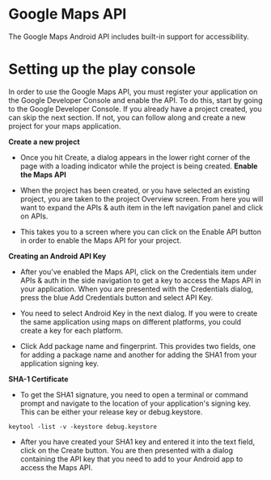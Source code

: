 # Google Maps API

The Google Maps Android API includes built-in support for accessibility.

# Setting up the play console

In order to use the Google Maps API, you must register your application on the Google Developer Console and enable the API. To do this, start by going to the Google Developer Console. If you already have a project created, you can skip the next section. If not, you can follow along and create a new project for your maps application.

**Create a new project**

- Once you hit Create, a dialog appears in the lower right corner of the page with a loading indicator while the project is being created.
  **Enable the Maps API**

- When the project has been created, or you have selected an existing project, you are taken to the project Overview screen. From here you will want to expand the APIs & auth item in the left navigation panel and click on APIs.

- This takes you to a screen where you can click on the Enable API button in order to enable the Maps API for your project.

**Creating an Android API Key**

- After you've enabled the Maps API, click on the Credentials item under APIs & auth in the side navigation to get a key to access the Maps API in your application. When you are presented with the Credentials dialog, press the blue Add Credentials button and select API Key.

- You need to select Android Key in the next dialog. If you were to create the same application using maps on different platforms, you could create a key for each platform.

- Click Add package name and fingerprint. This provides two fields, one for adding a package name and another for adding the SHA1 from your application signing key.

**SHA-1 Certificate**

- To get the SHA1 signature, you need to open a terminal or command prompt and navigate to the location of your application's signing key. This can be either your release key or debug.keystore.

`keytool -list -v -keystore debug.keystore`

- After you have created your SHA1 key and entered it into the text field, click on the Create button. You are then presented with a dialog containing the API key that you need to add to your Android app to access the Maps API.
